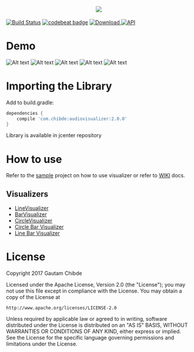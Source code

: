 <h1 align="center"> <img src="http://res.cloudinary.com/dvkxfgprc/image/upload/v1511626276/logo_lfjxrd.png"></h1>

[![Build Status](https://travis-ci.org/GautamChibde/android-audio-visualizer.svg?branch=master)](https://travis-ci.org/GautamChibde/android-audio-visualizer) [![codebeat badge](https://codebeat.co/badges/0f34e433-9e0b-44a4-90da-b53d644848b9)](https://codebeat.co/projects/github-com-gautamchibde-android-audio-visualizer-master) [ ![Download](https://api.bintray.com/packages/gautamchibde/Audio-Visualizer/audiovisualizer/images/download.svg) ](https://bintray.com/gautamchibde/Audio-Visualizer/audiovisualizer/_latestVersion) [![API](https://img.shields.io/badge/API-14%2B-brightgreen.svg?style=flat)](https://android-arsenal.com/api?level=14)

# Demo

![Alt text](http://res.cloudinary.com/dvkxfgprc/image/upload/c_scale,w_440/v1511428471/giphy_6_usdiet.gif)  ![Alt text](http://res.cloudinary.com/dvkxfgprc/image/upload/c_scale,w_440/v1511431630/giphy_10_yye0fe.gif)  ![Alt text](http://res.cloudinary.com/dvkxfgprc/image/upload/c_scale,w_440/v1511429199/giphy_7_usq2vh.gif)  ![Alt text](http://res.cloudinary.com/dvkxfgprc/image/upload/c_scale,w_440/v1511430406/giphy_8_ww3jdz.gif)  ![Alt text](http://res.cloudinary.com/dvkxfgprc/image/upload/c_scale,w_440/v1511427632/giphy_5_vixwer.gif)

# Importing the Library

Add to build.gradle:
```groovy
dependencies {
    compile 'com.chibde:audiovisualizer:2.0.0'
}
```
Library is available in jcenter repository

# How to use
 
 Refer to the [sample](https://github.com/GautamChibde/android-audio-visualizer/tree/master/sample) project on how to use visualizer or refer to [WIKI](https://github.com/GautamChibde/android-audio-visualizer/wiki) docs.
 
 ## Visualizers
* [LineVisualizer](https://github.com/GautamChibde/android-audio-visualizer/wiki/Line-Visualizer)
* [BarVisualizer](https://github.com/GautamChibde/android-audio-visualizer/wiki/Bar-Visualizer)
* [CircleVisualizer](https://github.com/GautamChibde/android-audio-visualizer/wiki/Circle-Visualizer)
* [Circle Bar Visualizer](https://github.com/GautamChibde/android-audio-visualizer/wiki/Circle-Bar-Visualizer)
* [Line Bar Visualizer](https://github.com/GautamChibde/android-audio-visualizer/wiki/Line-Bar-Visualizer)

License
=======
Copyright 2017 Gautam Chibde

Licensed under the Apache License, Version 2.0 (the "License");
you may not use this file except in compliance with the License.
You may obtain a copy of the License at

    http://www.apache.org/licenses/LICENSE-2.0

Unless required by applicable law or agreed to in writing, software
distributed under the License is distributed on an "AS IS" BASIS,
WITHOUT WARRANTIES OR CONDITIONS OF ANY KIND, either express or implied.
See the License for the specific language governing permissions and
limitations under the License.
